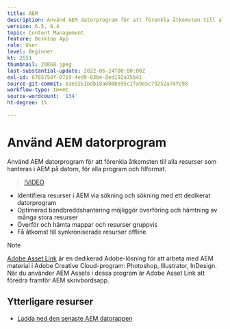 ```yaml
---
title: AEM
description: Använd AEM datorprogram för att förenkla åtkomsten till alla resurser som hanteras i AEM på datorn, för alla program och filformat.
version: 6.5, 6.4
topic: Content Management
feature: Desktop App
role: User
level: Beginner
kt: 2551
thumbnail: 28868.jpeg
last-substantial-update: 2022-06-24T00:00:00Z
exl-id: 6765758f-0719-4ed9-83be-8ed192a75b41
source-git-commit: b3e9251bdb18a008be95c1fa9e5c79252a74fc98
workflow-type: tm+mt
source-wordcount: '134'
ht-degree: 1%

---
```


# Använd AEM datorprogram

Använd AEM datorprogram för att förenkla åtkomsten till alla resurser som hanteras i AEM på datorn, för alla program och filformat.

>[!VIDEO](https://video.tv.adobe.com/v/28868?quality=12&learn=on)

+ Identifiera resurser i AEM via sökning och sökning med ett dedikerat datorprogram
+ Optimerad bandbreddshantering möjliggör överföring och hämtning av många stora resurser
+ Överför och hämta mappar och resurser gruppvis
+ Få åtkomst till synkroniserade resurser offline

>[!NOTE]
>
> [Adobe Asset Link](./adobe-asset-link.md) är en dedikerad Adobe-lösning för att arbeta med AEM material i Adobe Creative Cloud-program: Photoshop, Illustrator, InDesign. När du använder AEM Assets i dessa program är Adobe Asset Link att föredra framför AEM skrivbordsapp.

## Ytterligare resurser

+ [Ladda ned den senaste AEM datorappen](https://experienceleague.adobe.com/docs/experience-manager-desktop-app/using/release-notes.html)
